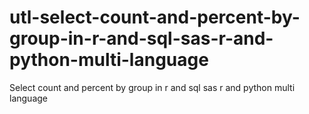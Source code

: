 # utl-select-count-and-percent-by-group-in-r-and-sql-sas-r-and-python-multi-language
Select count and percent by group in r and sql sas r and python multi language
